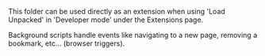 This folder can be used directly as an extension when using 'Load Unpacked' in 'Developer mode' under the Extensions page.

Background scripts handle events like navigating to a new page, removing a bookmark, etc... (browser triggers).
